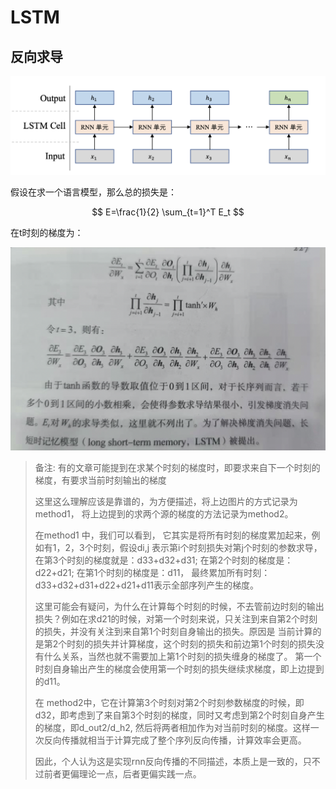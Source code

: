 # LSTM

## 反向求导

![](../../.gitbook/assets/image%20%2810%29.png)

假设在求一个语言模型，那么总的损失是：

$$
E=\frac{1}{2} \sum_{t=1}^T E_t
$$

在t时刻的梯度为：

![](../../.gitbook/assets/image%20%289%29.png)

> 备注: 有的文章可能提到在求某个时刻的梯度时，即要求来自下一个时刻的梯度，有要求当前时刻输出的梯度
>
> 这里这么理解应该是靠谱的，为方便描述，将上边图片的方式记录为method1， 将上边提到的求两个源的梯度的方法记录为method2。
>
> 在method1 中，我们可以看到， 它其实是将所有时刻的梯度累加起来，例如有1，2，3个时刻，假设di,j 表示第i个时刻损失对第j个时刻的参数求导，在第3个时刻的梯度就是：d33+d32+d31; 在第2个时刻的梯度是： d22+d21; 在第1个时刻的梯度是：d11， 最终累加所有时刻：d33+d32+d31+d22+d21+d11表示全部序列产生的梯度。 
>
> 这里可能会有疑问，为什么在计算每个时刻的时候，不去管前边时刻的输出损失？例如在求d21的时候，对第一个时刻来说，只关注到来自第2个时刻的损失，并没有关注到来自第1个时刻自身输出的损失。原因是 当前计算的是第2个时刻的损失并计算梯度，这个时刻的损失和前边第1个时刻的损失没有什么关系，当然也就不需要加上第1个时刻的损失缠身的梯度了。 第一个时刻自身输出产生的梯度会使用第一个时刻的损失继续求梯度，即上边提到的d11。
>
> 在 method2中，它在计算第3个时刻对第2个时刻参数梯度的时候，即d32，即考虑到了来自第3个时刻的梯度，同时又考虑到第2个时刻自身产生的梯度，即d\_out2/d\_h2,  然后将两者相加作为对当前时刻的梯度。这样一次反向传播就相当于计算完成了整个序列反向传播，计算效率会更高。
>
> 因此，个人认为这是实现rnn反向传播的不同描述，本质上是一致的，只不过前者更偏理论一点，后者更偏实践一点。

